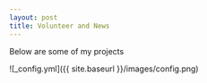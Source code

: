 ```yaml
---
layout: post
title: Volunteer and News
---
```

Below are some of my projects

![_config.yml]({{ site.baseurl }}/images/config.png)
